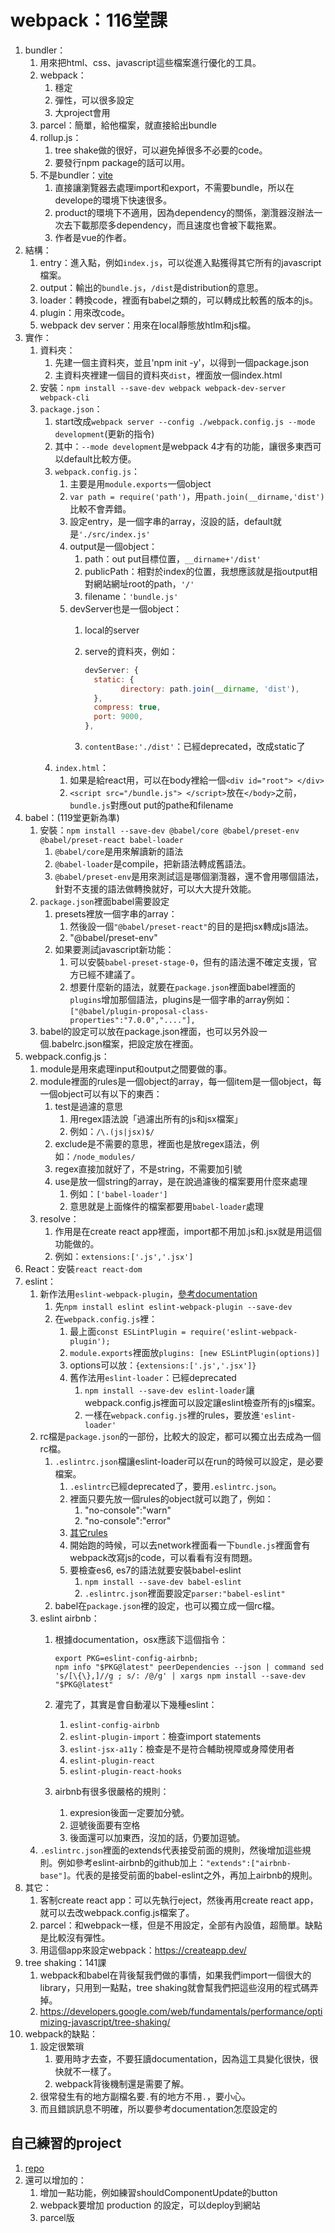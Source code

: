 # webpack：116堂課

1. bundler：
   1. 用來把html、css、javascript這些檔案進行優化的工具。
   2. webpack：
      1. 穩定
      2. 彈性，可以很多設定
      3. 大project會用
   3. parcel：簡單，給他檔案，就直接給出bundle
   4. rollup.js：
      1. tree shake做的很好，可以避免掉很多不必要的code。
      2. 要發行npm package的話可以用。
   5. 不是bundler：[vite](https://blog.techbridge.cc/2020/08/07/vite-and-esmodules-snowpack/)
      1. 直接讓瀏覽器去處理import和export，不需要bundle，所以在develope的環境下快速很多。
      2. product的環境下不適用，因為dependency的關係，瀏灠器沒辦法一次去下載那麼多dependency，而且速度也會被下載拖累。
      3. 作者是vue的作者。
2. 結構：
   1. entry：進入點，例如`index.js`，可以從進入點獲得其它所有的javascript檔案。
   2. output：輸出的`bundle.js`，`/dist`是distribution的意思。
   3. loader：轉換code，裡面有babel之類的，可以轉成比較舊的版本的js。
   4. plugin：用來改code。
   5. webpack dev server：用來在local靜態放htlm和js檔。
3. 實作：
   1. 資料夾：
      1. 先建一個主資料夾，並且'npm init -y'，以得到一個package.json
      2. 主資料夾裡建一個目的資料夾`dist`，裡面放一個index.html
   2. 安裝：`npm install --save-dev webpack webpack-dev-server webpack-cli`
   3. `package.json`：
      1. start改成`webpack server --config ./webpack.config.js --mode development`(更新的指令)
      2. 其中：`--mode development`是webpack 4才有的功能，讓很多東西可以default比較方便。
      3. `webpack.config.js`：
         1. 主要是用`module.exports`一個object
         2. `var path = require('path')`，用`path.join(__dirname,'dist')`比較不會弄錯。
         3. 設定entry，是一個字串的array，沒設的話，default就是`'./src/index.js'`
         4. output是一個object：
            1. path：out put目標位置，`__dirname+'/dist'`
            2. publicPath：相對於index的位置，我想應該就是指output相對網站網址root的path，`'/'`
            3. filename：`'bundle.js'`
         5. devServer也是一個object：
            1. local的server
            2. serve的資料夾，例如：

               ```js
               devServer: {
                 static: {
                       directory: path.join(__dirname, 'dist'),
                 },
                 compress: true,
                 port: 9000,
               },
               ```

            3. `contentBase:'./dist'`：已經deprecated，改成static了
      4. `index.html`：
         1. 如果是給react用，可以在body裡給一個`<div id="root"> </div>`
         2. `<script src="/bundle.js"> </script>`放在`</body>`之前，`bundle.js`對應out put的pathe和filename
4. babel：(119堂更新為準)
   1. 安裝：`npm install --save-dev @babel/core @babel/preset-env @babel/preset-react babel-loader`
      1. `@babel/core`是用來解讀新的語法
      2. `@babel-loader`是compile，把新語法轉成舊語法。
      3. `@babel/preset-env`是用來測試這是哪個瀏灠器，還不會用哪個語法，針對不支援的語法做轉換就好，可以大大提升效能。
   2. `package.json`裡面babel需要設定
      1. presets裡放一個字串的array：
         1. 然後設一個`"@babel/preset-react"`的目的是把jsx轉成js語法。
         2. "@babel/preset-env"
      2. 如果要測試javascript新功能：
         1. 可以安裝`babel-preset-stage-0`，但有的語法還不確定支援，官方已經不建議了。
         2. 想要什麼新的語法，就要在`package.json`裡面babel裡面的`plugins`增加那個語法，plugins是一個字串的array例如：`["@babel/plugin-proposal-class-properties":"7.0.0","...."],`
   3. babel的設定可以放在package.json裡面，也可以另外設一個.babelrc.json檔案，把設定放在裡面。
5. webpack.config.js：
   1. module是用來處理input和output之間要做的事。
   2. module裡面的rules是一個object的array，每一個item是一個object，每一個object可以有以下的東西：
      1. test是過濾的意思
         1. 用regex語法說「過濾出所有的js和jsx檔案」
         2. 例如：`/\.(js|jsx)$/`
      2. exclude是不需要的意思，裡面也是放regex語法，例如：`/node_modules/`
      3. regex直接加就好了，不是string，不需要加引號
      4. use是放一個string的array，是在說過濾後的檔案要用什麼來處理
         1. 例如：`['babel-loader']`
         2. 意思就是上面條件的檔案都要用`babel-loader`處理
   3. resolve：
      1. 作用是在create react app裡面，import都不用加.js和.jsx就是用這個功能做的。
      2. 例如：`extensions:['.js','.jsx']`
6. React：安裝`react react-dom`
7. eslint：
   1. 新作法用`eslint-webpack-plugin`，[參考documentation](https://www.npmjs.com/package/eslint-webpack-plugin)
      1. 先`npm install eslint eslint-webpack-plugin --save-dev`
      2. 在`webpack.config.js`裡：
         1. 最上面`const ESLintPlugin = require('eslint-webpack-plugin');`
         2. `module.exports`裡面放`plugins: [new ESLintPlugin(options)]`
         3. options可以放：`{extensions:['.js','.jsx']}`
         4. 舊作法用`eslint-loader`：已經deprecated
            1. `npm install --save-dev eslint-loader`讓webpack.config.js裡面可以設定讓eslint檢查所有的js檔案。
            2. 一樣在`webpack.config.js`裡的rules，要放進`'eslint-loader'`
   2. rc檔是`package.json`的一部份，比較大的設定，都可以獨立出去成為一個rc檔。
      1. `.eslintrc.json`檔讓eslint-loader可以在run的時候可以設定，是必要檔案。
         1. `.eslintrc`已經deprecated了，要用`.eslintrc.json`。
         2. 裡面只要先放一個rules的object就可以跑了，例如：
            1. "no-console":"warn"
            2. "no-console":"error"
         3. [其它rules](https://eslint.org/docs/rules/)
         4. 開始跑的時候，可以去network裡面看一下`bundle.js`裡面會有webpack改寫js的code，可以看看有沒有問題。
         5. 要檢查es6, es7的語法就要安裝babel-eslint
            1. `npm install --save-dev babel-eslint`
            2. `.eslintrc.json`裡面要設定`parser:"babel-eslint"`
      2. babel在`package.json`裡的設定，也可以獨立成一個rc檔。
   3. eslint airbnb：
      1. 根據documentation，osx應該下這個指令：

         ```shell
         export PKG=eslint-config-airbnb;
         npm info "$PKG@latest" peerDependencies --json | command sed 's/[\{\},]//g ; s/: /@/g' | xargs npm install --save-dev "$PKG@latest"
         ```

      2. 灌完了，其實是會自動灌以下幾種eslint：
         1. `eslint-config-airbnb`
         2. `eslint-plugin-import`：檢查import statements
         3. `eslint-jsx-a11y`：檢查是不是符合輔助視障或身障使用者
         4. `eslint-plugin-react`
         5. `eslint-plugin-react-hooks`
      3. airbnb有很多很嚴格的規則：
         1. expresion後面一定要加分號。
         2. 逗號後面要有空格
         3. 後面還可以加東西，沒加的話，仍要加逗號。
   4. `.eslintrc.json`裡面的extends代表接受前面的規則，然後增加這些規則。例如參考eslint-airbnb的github加上：`"extends":["airbnb-base"]`。代表的是接受前面的babel-eslint之外，再加上airbnb的規則。
8. 其它：
   1. 客制create react app：可以先執行eject，然後再用create react app，就可以去改webpack.config.js檔案了。
   2. parcel：和webpack一樣，但是不用設定，全部有內設值，超簡單。缺點是比較沒有彈性。
   3. 用這個app來設定webpack：<https://createapp.dev/>
9. tree shaking：141課
   1. webpack和babel在背後幫我們做的事情，如果我們import一個很大的library，只用到一點點，tree shaking就會幫我們把這些沒用的程式碼弄掉。
   2. <https://developers.google.com/web/fundamentals/performance/optimizing-javascript/tree-shaking/>
10. webpack的缺點：
    1. 設定很繁瑣
       1. 要用時才去查，不要狂讀documentation，因為這工具變化很快，很快就不一樣了。
       2. webpack背後機制還是需要了解。
    2. 很常發生有的地方副檔名要`.`有的地方不用`.`，要小心。
    3. 而且錯誤訊息不明確，所以要參考documentation怎麼設定的

## 自己練習的project

1. [repo](https://github.com/yellowful/webpack-project)
2. 還可以增加的：
   1. 增加一點功能，例如練習shouldComponentUpdate的button
   2. webpack要增加 production 的設定，可以deploy到網站
   3. parcel版

